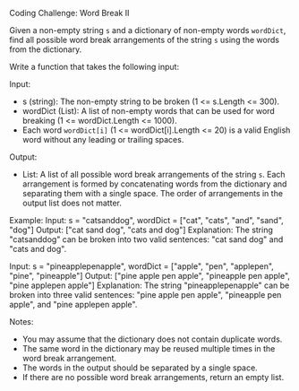 Coding Challenge: Word Break II

Given a non-empty string `s` and a dictionary of non-empty words `wordDict`, find all possible word break arrangements of the string `s` using the words from the dictionary.

Write a function that takes the following input:

Input:
- s (string): The non-empty string to be broken (1 <= s.Length <= 300).
- wordDict (List<string>): A list of non-empty words that can be used for word breaking (1 <= wordDict.Length <= 1000).
- Each word `wordDict[i]` (1 <= wordDict[i].Length <= 20) is a valid English word without any leading or trailing spaces.

Output:
- List<string>: A list of all possible word break arrangements of the string `s`. Each arrangement is formed by concatenating words from the dictionary and separating them with a single space. The order of arrangements in the output list does not matter.

Example:
Input: s = "catsanddog", wordDict = ["cat", "cats", "and", "sand", "dog"]
Output: ["cat sand dog", "cats and dog"]
Explanation: The string "catsanddog" can be broken into two valid sentences: "cat sand dog" and "cats and dog".

Input: s = "pineapplepenapple", wordDict = ["apple", "pen", "applepen", "pine", "pineapple"]
Output: ["pine apple pen apple", "pineapple pen apple", "pine applepen apple"]
Explanation: The string "pineapplepenapple" can be broken into three valid sentences: "pine apple pen apple", "pineapple pen apple", and "pine applepen apple".

Notes:
- You may assume that the dictionary does not contain duplicate words.
- The same word in the dictionary may be reused multiple times in the word break arrangement.
- The words in the output should be separated by a single space.
- If there are no possible word break arrangements, return an empty list.
